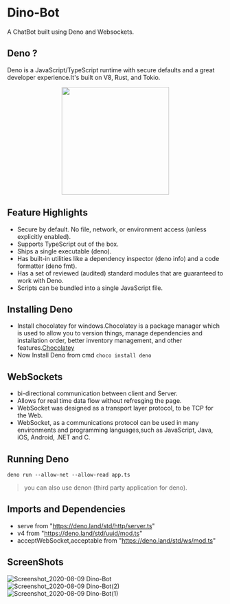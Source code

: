 # Dino-Bot
A ChatBot built using Deno and Websockets.

## Deno ?
<p>Deno is a JavaScript/TypeScript runtime with secure defaults and a great developer experience.It's built on V8, Rust, and Tokio.</p>
<p align="center"><img src="https://www.freecodecamp.org/news/content/images/2020/05/Screen-Shot-2020-05-11-at-18.55.24.png" height="250" style="align:center"></p>

## Feature Highlights

   - Secure by default. No file, network, or environment access (unless explicitly enabled).
   - Supports TypeScript out of the box.
   - Ships a single executable (deno).
   - Has built-in utilities like a dependency inspector (deno info) and a code formatter (deno fmt).
   - Has a set of reviewed (audited) standard modules that are guaranteed to work with Deno.
   - Scripts can be bundled into a single JavaScript file.

## Installing Deno
   - Install chocolatey for windows.Chocolatey is a package manager which is used to allow you to version things, manage dependencies and installation order, better       inventory management, and other features.[Chocolatey](https://chocolatey.org/install)
   - Now Install Deno from cmd `choco install deno`
   

## WebSockets

   - bi-directional communication between client and Server.
   - Allows for real time data flow without refresging the page.
   - WebSocket was designed as a transport layer protocol, to be TCP for the Web.
   - WebSocket, as a communications protocol can be used in many environments and programming languages,such as JavaScript, Java, iOS, Android, .NET and C.

## Running Deno

   `deno run --allow-net --allow-read app.ts`

   > you can also use denon (third party application for deno).
   
## Imports and Dependencies
   - serve  from "https://deno.land/std/http/server.ts"
   - v4     from "https://deno.land/std/uuid/mod.ts"
   - acceptWebSocket,acceptable from "https://deno.land/std/ws/mod.ts"
   
## ScreenShots   

![Screenshot_2020-08-09 Dino-Bot](https://user-images.githubusercontent.com/51753810/89736831-073cf980-da8a-11ea-931f-dae23ade4f84.png)
![Screenshot_2020-08-09 Dino-Bot(2)](https://user-images.githubusercontent.com/51753810/89736837-0f953480-da8a-11ea-8c33-111412a10b3f.png)
![Screenshot_2020-08-09 Dino-Bot(1)](https://user-images.githubusercontent.com/51753810/89736841-115ef800-da8a-11ea-93cc-829180b82bb5.png)

